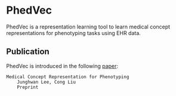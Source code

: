 # PhedVec

PhedVec is a representation learning tool to learn medical concept representations for phenotyping tasks using EHR data. 

## Publication

PhedVec is introduced in the following [paper](https://scholar.google.com/citations?user=iSx6QrwAAAAJ&hl=en&oi=ao):

    Medical Concept Representation for Phenotyping 
        Junghwan Lee, Cong Liu
        Preprint
